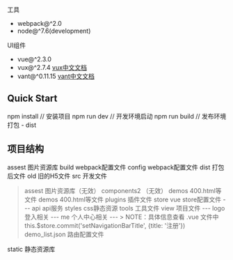 工具
+ webpack@^2.0
+ node@^7.6(development)

UI组件
+ vue@^2.3.0
+ vux@^2.7.4 [vux中文文档](https://vux.li/)
+ vant@^0.11.15 [vant中文文档](https://www.youzanyun.com/zanui/vant)

## Quick Start

npm install // 安装项目
npm run dev // 开发环境启动
npm run build // 发布环境打包 - dist


## 项目结构

assest  图片资源库
build   webpack配置文件
config  webpack配置文件
dist    打包后文件
old     旧的H5文件
src     开发文件

> assest  图片资源库（无效）
> components2  （无效）
> demos  400.html等文件
> demos  400.html等文件
> plugins  插件文件
> store  vue store配置文件
> --- api  api服务
> styles  css静态资源
> tools  工具文件
> view   项目文件
> --- logo  登入相关
> --- me    个人中心相关
> --- > NOTE：具体信息查看 .vue 文件中  this.$store.commit('setNavigationBarTitle', {title: '注册'})
> demo_list.json  路由配置文件

static  静态资源库





